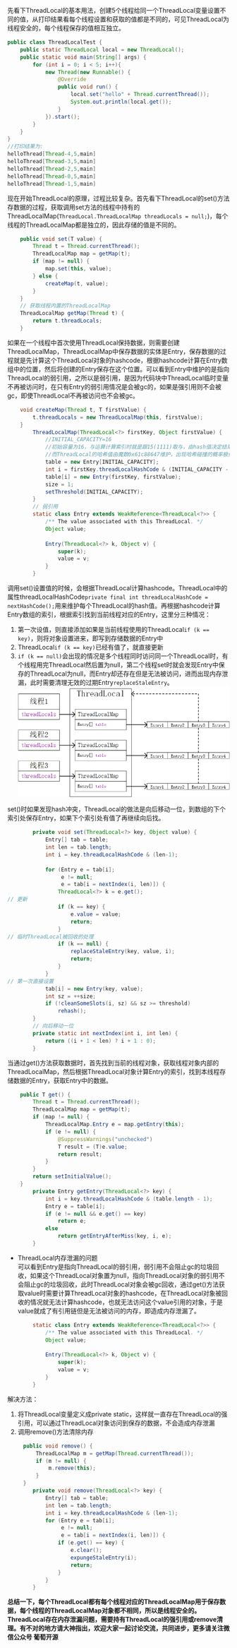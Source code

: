 先看下ThreadLocal的基本用法，创建5个线程给同一个ThreadLocal变量设置不同的值，从打印结果看每个线程设置和获取的值都是不同的，可见ThreadLocal为线程安全的，每个线程保存的值相互独立。
```java
public class ThreadLocalTest {
    public static ThreadLocal local = new ThreadLocal();
    public static void main(String[] args) {
        for (int i = 0; i < 5; i++){
            new Thread(new Runnable() {
                @Override
                public void run() {
                    local.set("hello" + Thread.currentThread());
                    System.out.println(local.get());
                }
            }).start();
        }
    }
}
//打印结果为:
helloThread[Thread-4,5,main]
helloThread[Thread-3,5,main]
helloThread[Thread-2,5,main]
helloThread[Thread-0,5,main]
helloThread[Thread-1,5,main]
```
现在开始ThreadLocal的原理，过程比较复杂。首先看下ThreadLocal的set()方法存数据的过程，获取调用set方法的线程中持有的ThreadLocalMap(`ThreadLocal.ThreadLocalMap threadLocals = null;`)，每个线程的ThreadLocalMap都是独立的，因此存储的值是不同的。
```java
    public void set(T value) {
        Thread t = Thread.currentThread();
        ThreadLocalMap map = getMap(t);
        if (map != null) {
            map.set(this, value);
        } else {
            createMap(t, value);
        }
    }
    // 获取线程内置的ThreadLocalMap
    ThreadLocalMap getMap(Thread t) {
        return t.threadLocals;
    }    
```
如果在一个线程中首次使用ThreadLocal保持数据，则需要创建ThreadLocalMap，ThreadLocalMap中保存数据的实体是Entry，保存数据的过程就是先计算这个ThreadLocal对象的hashcode，根据hashcode计算在Entry数组中的位置，然后将创建的Entry保存在这个位置。可以看到Entry中维护的是指向ThreadLocal的弱引用，之所以是弱引用，是因为代码块中ThreadLocal临时变量不再被访问时，在只有Entry的弱引用情况是会被gc的，如果是强引用则不会被gc，即使ThreadLocal不再被访问也不会被gc。
```java
    void createMap(Thread t, T firstValue) {
        t.threadLocals = new ThreadLocalMap(this, firstValue);
    }
        ThreadLocalMap(ThreadLocal<?> firstKey, Object firstValue) {
            //INITIAL_CAPACITY=16
            //初始容量为16，与运算计算索引时就是跟15(1111)取与，由hash值决定结果
            //而ThreadLocal的哈希值由魔数0x61c88647维护，出现哈希碰撞的概率极低
            table = new Entry[INITIAL_CAPACITY];
            int i = firstKey.threadLocalHashCode & (INITIAL_CAPACITY - 1);
            table[i] = new Entry(firstKey, firstValue);
            size = 1;
            setThreshold(INITIAL_CAPACITY);
        }
        // 弱引用
        static class Entry extends WeakReference<ThreadLocal<?>> {
            /** The value associated with this ThreadLocal. */
            Object value;

            Entry(ThreadLocal<?> k, Object v) {
                super(k);
                value = v;
            }
        }        
```
调用set()设置值的时候，会根据ThreadLocal计算hashcode。ThreadLocal中的属性threadLocalHashCode`private final int threadLocalHashCode = nextHashCode();`用来维护每个ThreadLocal的hash值。再根据hashcode计算Entry数组的索引，根据索引找到当前线程对应的Entry，这里分三种情况：
1. 第一次设值，则直接添加如果是当前线程使用的ThreadLocal`if (k == key)`，则将对象设置进来，即写到存储数据的Entry中  
2. ThreadLocal`if (k == key)`已经有值了，就直接更新
3. `if (k == null)`会出现的情况是多个线程同时访问同一个ThreadLocal时，有个线程用完ThreadLocal然后置为null，第二个线程set时就会发现Entry中保存的ThreadLocal为null，而Entry却还存在但是无法被访问，进而出现内存泄漏，此时需要清理无效的过期Entry`replaceStaleEntry`。  
![alt text](../visio/threadlocal.png)

set()时如果发现hash冲突，ThreadLocal的做法是向后移动一位，到数组的下个索引处保存Entry，如果下个索引处有值了再继续向后找。
```java
        private void set(ThreadLocal<?> key, Object value) {
            Entry[] tab = table;
            int len = tab.length;
            int i = key.threadLocalHashCode & (len-1);

            for (Entry e = tab[i];
                 e != null;
                 e = tab[i = nextIndex(i, len)]) {
                ThreadLocal<?> k = e.get();
// 更新
                if (k == key) {
                    e.value = value;
                    return;
                }
// 临时ThreadLocal被回收的处理
                if (k == null) {
                    replaceStaleEntry(key, value, i);
                    return;
                }
            }
// 第一次直接设置
            tab[i] = new Entry(key, value);
            int sz = ++size;
            if (!cleanSomeSlots(i, sz) && sz >= threshold)
                rehash();
        }
        // 向后移动一位
        private static int nextIndex(int i, int len) {
            return ((i + 1 < len) ? i + 1 : 0);
        }
```
当通过get()方法获取数据时，首先找到当前的线程对象，获取线程对象内部的ThreadLocalMap，然后根据ThreadLocal对象计算Entry的索引，找到本线程存储数据的Entry，获取Entry中的数据。
```java
    public T get() {
        Thread t = Thread.currentThread();
        ThreadLocalMap map = getMap(t);
        if (map != null) {
            ThreadLocalMap.Entry e = map.getEntry(this);
            if (e != null) {
                @SuppressWarnings("unchecked")
                T result = (T)e.value;
                return result;
            }
        }
        return setInitialValue();
    }
        private Entry getEntry(ThreadLocal<?> key) {
            int i = key.threadLocalHashCode & (table.length - 1);
            Entry e = table[i];
            if (e != null && e.get() == key)
                return e;
            else
                return getEntryAfterMiss(key, i, e);
        }
```
+ ThreadLocal内存泄漏的问题  
可以看到Entry是指向ThreadLocal的弱引用，弱引用不会阻止gc的垃圾回收，如果这个ThreadLocal对象置为null，指向ThreadLocal对象的弱引用不会阻止gc的垃圾回收，此时ThreadLocal对象会被gc回收，通过get()方法获取value时需要计算ThreadLocal对象的hashcode，在ThreadLocal对象被回收的情况就无法计算hashcode，也就无法访问这个value引用的对象，于是value就成了有引用链但是无法被访问的内存，即造成内存泄漏了。
```java
        static class Entry extends WeakReference<ThreadLocal<?>> {
            /** The value associated with this ThreadLocal. */
            Object value;

            Entry(ThreadLocal<?> k, Object v) {
                super(k);
                value = v;
            }
        }
```
解决方法：
1. 将ThreadLocal变量定义成private static，这样就一直存在ThreadLocal的强引用，可以通过ThreadLocal对象访问到保存的数据，不会造成内存泄漏
2. 调用remove()方法清除内存
```java
     public void remove() {
         ThreadLocalMap m = getMap(Thread.currentThread());
         if (m != null) {
             m.remove(this);
         }
     }
        private void remove(ThreadLocal<?> key) {
            Entry[] tab = table;
            int len = tab.length;
            int i = key.threadLocalHashCode & (len-1);
            for (Entry e = tab[i];
                 e != null;
                 e = tab[i = nextIndex(i, len)]) {
                if (e.get() == key) {
                    e.clear();
                    expungeStaleEntry(i);
                    return;
                }
            }
        }
```
**总结一下，每个ThreadLocal都有每个线程对应的ThreadLocalMap用于保存数据，每个线程的ThreadLocalMap对象都不相同，所以是线程安全的。ThreadLocal存在内存泄漏问题，需要持有ThreadLocal的强引用或remove清理。有不对的地方请大神指出，欢迎大家一起讨论交流，共同进步，更多请关注微信公众号 葡萄开源**